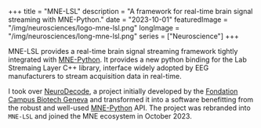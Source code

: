 +++
title = "MNE-LSL"
description = "A framework for real-time brain signal streaming with MNE-Python."
date = "2023-10-01"
featuredImage = "/img/neurosciences/logo-mne-lsl.png"
longImage = "/img/neurosciences/long-mne-lsl.png"
series = ["Neuroscience"]
+++

MNE-LSL provides a real-time brain signal streaming framework tightly integrated with [MNE-Python](https://mne.tools). It provides a new python binding for the Lab Stremaing Layer C++ library, interface widely adopted by EEG manufacturers to stream acquisition data in real-time.

I took over [NeuroDecode](https://github.com/dbdq/neurodecode), a project initially developed by the [Fondation Campus Biotech Geneva](https://hnp.fcbg.ch/) and transformed it into a software benefitting from the robust and well-used [MNE-Python](https://mne.tools) API. The project was rebranded into `MNE-LSL` and joined the MNE ecosystem in October 2023.
